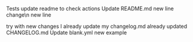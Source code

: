 Tests
update readme to check actions
Update README.md
new line change\n
new line




try with new changes
I already update my changelog.md
already updated CHANGELOG.md
Update blank.yml
new example
